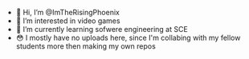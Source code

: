 - 👋 Hi, I’m @ImTheRisingPhoenix
- 👀 I’m interested in video games
- 🌱 I’m currently learning sofwere engineering at SCE
- 😳 I mostly have no uploads here, since I'm collabing with my fellow students more then making my own repos
